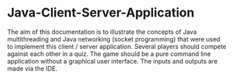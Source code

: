 # Java-Client-Server-Application

The aim of this documentation is to illustrate the concepts of Java multithreading and Java networking (socket programming) that were used to implement
this client / server application. Several players should compete against each other in a quiz. The game should be a pure command line application without
a graphical user interface. The inputs and outputs are made via the IDE.
